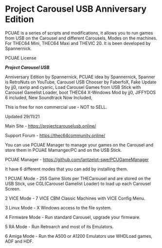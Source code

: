 # Project Carousel USB Anniversary Edition
PCUAE is a series of scripts and modifications, it allows you to run games from USB on the Carousel and different Carousels, Modes on the machines.
For THEC64 Mini, THEC64 Maxi and THEVIC 20. It is been developed by Spannernick.

PCUAE License


***Project Carousel USB***


Anniversary Edition by Spannernick, PCUAE idea by Spannernick, Spanner is RetroNuts on YouTube, Carousel USB Chooser by FaberfoX, Fake Update by jj0, raxrip and cyanic, Load Carousel Games from USB Stick with Carousel Gamelist Loader, boot THEC64 X-Windows Mod by jj0, JIFFYDOS 6 included, New Soundtrack Now Included,


This is free for non commercial use - NOT to SELL.


Updated 29/11/21



Main Site - https://projectcarouselusb.online/


Support Forum - https://thec64community.online/


You can use PCUAE Manager to manage your games on the Carousel and store them in PCUAE Mamanger/PC and on the USB Stick.

PCUAE Manager - https://github.com/lantzelot-swe/PCUGameManager


It have 6 different modes that you can add by installing them.


1 PCUAE Mode - 255 Game Slots per THECarousel and are stored on the USB Stick, use CGL(Carousel Gamelist Loader) to load up each Carousel Screen.


2 VICE Mode - 7 VICE CBM Classic Machines with VICE Config Menu.


3 Linux Mode - X Windows access to the file system.


4 Firmware Mode - Run standard Carousel, upgrade your firmware.


5 RA Mode - Run Retroarch and most of its Emulators.


6 Amiga Mode - Run the A500 or A1200 Emulators use WHDLoad games, ADF and HDF.



